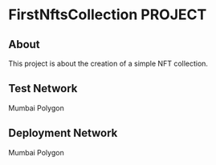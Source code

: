 # FirstNftsCollection PROJECT

## About
This project is about the creation of a simple NFT collection.

## Test Network
Mumbai Polygon

## Deployment Network 
Mumbai Polygon